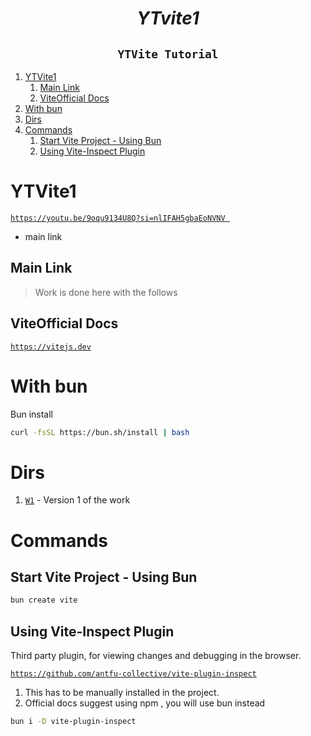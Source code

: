 <h1 align="center"> <i>YTvite1</i> </h1>
<h2 align="center"><code>YTVite Tutorial</code></h2>

1. [YTVite1](#ytvite1)
   1. [Main Link](#main-link)
   2. [ViteOfficial Docs](#viteofficial-docs)
2. [With bun](#with-bun)
3. [Dirs](#dirs)
4. [Commands](#commands)
   1. [Start Vite Project - Using Bun](#start-vite-project---using-bun)
   2. [Using Vite-Inspect Plugin](#using-vite-inspect-plugin)

# YTVite1

[`https://youtu.be/9oqu9134U8Q?si=nlIFAH5gbaEoNVNV `](https://youtu.be/9oqu9134U8Q?si=nlIFAH5gbaEoNVNV)

- main link

## Main Link

> Work is done here with the follows

## ViteOfficial Docs

[`https://vitejs.dev`](https://vitejs.dev)

# With bun

Bun install

```sh
curl -fsSL https://bun.sh/install | bash
```

# Dirs

1. [`W1`](./W1/) - Version 1 of the work

# Commands

## Start Vite Project - Using Bun

```sh
bun create vite
```

## Using Vite-Inspect Plugin

Third party plugin, for viewing changes and debugging in the browser.

[`https://github.com/antfu-collective/vite-plugin-inspect`](https://github.com/antfu-collective/vite-plugin-inspect)

1. This has to be manually installed in the project.
2. Official docs suggest using npm , you will use bun instead

```sh
bun i -D vite-plugin-inspect
```

